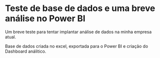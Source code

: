 # Teste de base de dados e uma breve análise no Power BI

Um breve teste para tentar implantar análise de dados na minha empresa atual.

Base de dados criada no excel, exportada para o Power BI e criação do Dashboard análitico.
